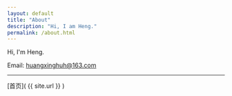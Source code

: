 ```yaml
---
layout: default
title: "About"
description: "Hi, I am Heng."
permalink: /about.html
---
```


Hi, I'm Heng.

Email: huangxinghuh@163.com

---
[首页]( {{ site.url }} )
